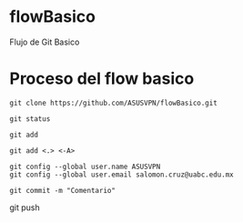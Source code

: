 # flowBasico
Flujo de Git Basico

# Proceso del flow basico
```
git clone https://github.com/ASUSVPN/flowBasico.git
```

```
git status
```

```
git add
```

```
git add <.> <-A>
```

```
git config --global user.name ASUSVPN
git config --global user.email salomon.cruz@uabc.edu.mx
```

```
git commit -m "Comentario"

```
git push
```